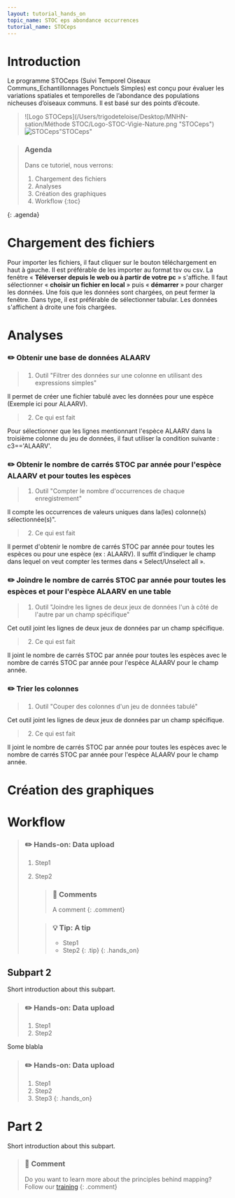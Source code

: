 ```yaml
---
layout: tutorial_hands_on
topic_name: STOC eps abondance occurrences
tutorial_name: STOCeps
---  
```

# Introduction

Le programme STOCeps (Suivi Temporel Oiseaux Communs_Echantillonnages Ponctuels Simples) est conçu pour évaluer les variations spatiales et temporelles de l’abondance des populations nicheuses d’oiseaux communs. Il est basé sur des points d’écoute.

> ![Logo STOCeps](/Users/trigodeteloise/Desktop/MNHN-sation/Méthode STOC/Logo-STOC-Vigie-Nature.png "STOCeps")
> ![STOCeps](https://www.google.fr/searchq=stoc+eps&source=lnms&tbm=isch&sa=X&ved=0ahUKEwiLw7rCms_VAhUBOxoKHXFHBCwQ_AUICigB#imgrc=p3wuwK7SetpctM)"STOCeps"

> ### Agenda
>
> Dans ce tutoriel, nous verrons:
>
> 1. Chargement des fichiers
> 2. Analyses
> 3. Création des graphiques 
> 4. Workflow
> {:toc}
>
{: .agenda}

# Chargement des fichiers
Pour importer les fichiers, il faut cliquer sur le bouton téléchargement en haut à gauche. Il est préférable de les importer au format tsv ou csv.
La fenêtre « **Téléverser depuis le web ou à partir de votre pc** » s'affiche. Il faut sélectionner « **choisir un fichier en local** » puis « **démarrer** » pour charger les données. Une fois que les données sont chargées, on peut fermer la fenêtre. Dans type, il est préférable de sélectionner tabular. Les données s'affichent à droite une fois chargées.

# Analyses
### :pencil2: Obtenir une base de données ALAARV
>
> 1. Outil "Filtrer des données sur une colonne en utilisant des expressions simples"

Il permet de créer une fichier tabulé avec les données pour une espèce (Exemple ici pour ALAARV).

> 2. Ce qui est fait 

Pour sélectionner que les lignes mentionnant l'espèce ALAARV dans la troisième colonne du jeu de données, il faut utiliser la condition suivante : c3=='ALAARV'.

### :pencil2: Obtenir le nombre de carrés STOC par année pour l'espèce ALAARV et pour toutes les espèces
>
> 1. Outil "Compter le nombre d'occurrences de chaque enregistrement"

Il compte les occurrences de valeurs uniques dans la(les) colonne(s) sélectionnée(s)".

> 2. Ce qui est fait 

Il permet d'obtenir le nombre de carrés STOC par année pour toutes les espèces ou pour une espèce (ex : ALAARV). Il suffit d'indiquer le champ dans lequel on veut compter les termes dans « Select/Unselect all ».

### :pencil2: Joindre le nombre de carrés STOC par année pour toutes les espèces et pour l'espèce ALAARV en une table

> 1. Outil "Joindre les lignes de deux jeux de données l'un à côté de l'autre par un champ spécifique"

Cet outil joint les lignes de deux jeux de données par un champ spécifique. 

> 2. Ce qui est fait 

Il joint le nombre de carrés STOC par année pour toutes les espèces avec le nombre de carrés STOC par année pour l'espèce ALAARV pour le champ année.

### :pencil2: Trier les colonnes

> 1. Outil "Couper des colonnes d'un jeu de données tabulé"

Cet outil joint les lignes de deux jeux de données par un champ spécifique. 

> 2. Ce qui est fait 

Il joint le nombre de carrés STOC par année pour toutes les espèces avec le nombre de carrés STOC par année pour l'espèce ALAARV pour le champ année.











# Création des graphiques
# Workflow 


> ### :pencil2: Hands-on: Data upload
>
> 1. Step1
> 2. Step2
>
>    > ### :nut_and_bolt: Comments
>    > A comment
>    {: .comment}
>
>    > ### :bulb: Tip: A tip
>    >
>    > * Step1
>    > * Step2
>    {: .tip}
{: .hands_on}

## Subpart 2

Short introduction about this subpart.

> ### :pencil2: Hands-on: Data upload
>
> 1. Step1
> 2. Step2

Some blabla
> ### :pencil2: Hands-on: Data upload
>
> 1. Step1
> 2. Step2
> 3. Step3
{: .hands_on}

# Part 2

Short introduction about this subpart.

> ### :nut_and_bolt: Comment
>
> Do you want to learn more about the principles behind mapping? Follow our [training](../../NGS-mapping)
> {: .comment}

